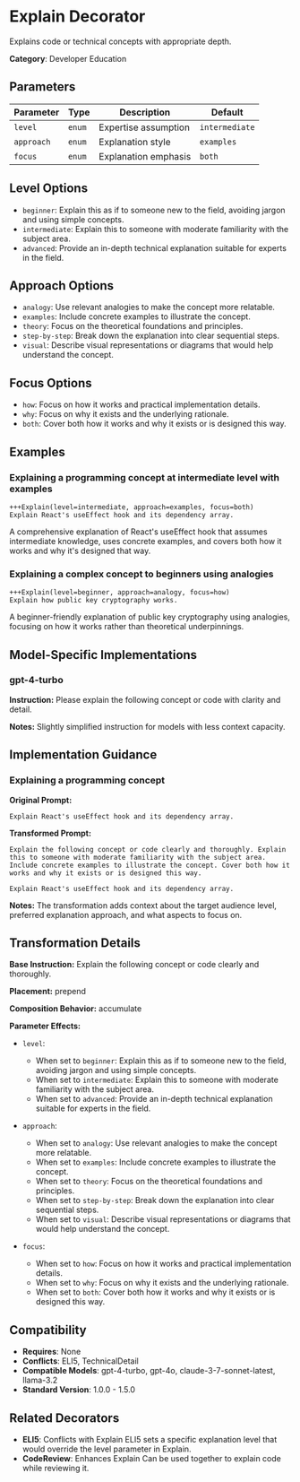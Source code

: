 # Explain Decorator

Explains code or technical concepts with appropriate depth.

**Category**: Developer Education

## Parameters

| Parameter | Type | Description | Default |
|-----------|------|-------------|--------|
| `level` | `enum` | Expertise assumption | `intermediate` |
| `approach` | `enum` | Explanation style | `examples` |
| `focus` | `enum` | Explanation emphasis | `both` |

## Level Options

- `beginner`: Explain this as if to someone new to the field, avoiding jargon and using simple concepts.
- `intermediate`: Explain this to someone with moderate familiarity with the subject area.
- `advanced`: Provide an in-depth technical explanation suitable for experts in the field.

## Approach Options

- `analogy`: Use relevant analogies to make the concept more relatable.
- `examples`: Include concrete examples to illustrate the concept.
- `theory`: Focus on the theoretical foundations and principles.
- `step-by-step`: Break down the explanation into clear sequential steps.
- `visual`: Describe visual representations or diagrams that would help understand the concept.

## Focus Options

- `how`: Focus on how it works and practical implementation details.
- `why`: Focus on why it exists and the underlying rationale.
- `both`: Cover both how it works and why it exists or is designed this way.

## Examples

### Explaining a programming concept at intermediate level with examples

```
+++Explain(level=intermediate, approach=examples, focus=both)
Explain React's useEffect hook and its dependency array.
```

A comprehensive explanation of React's useEffect hook that assumes intermediate knowledge, uses concrete examples, and covers both how it works and why it's designed that way.

### Explaining a complex concept to beginners using analogies

```
+++Explain(level=beginner, approach=analogy, focus=how)
Explain how public key cryptography works.
```

A beginner-friendly explanation of public key cryptography using analogies, focusing on how it works rather than theoretical underpinnings.

## Model-Specific Implementations

### gpt-4-turbo

**Instruction:** Please explain the following concept or code with clarity and detail.

**Notes:** Slightly simplified instruction for models with less context capacity.


## Implementation Guidance

### Explaining a programming concept

**Original Prompt:**
```
Explain React's useEffect hook and its dependency array.
```

**Transformed Prompt:**
```
Explain the following concept or code clearly and thoroughly. Explain this to someone with moderate familiarity with the subject area. Include concrete examples to illustrate the concept. Cover both how it works and why it exists or is designed this way.

Explain React's useEffect hook and its dependency array.
```

**Notes:** The transformation adds context about the target audience level, preferred explanation approach, and what aspects to focus on.

## Transformation Details

**Base Instruction:** Explain the following concept or code clearly and thoroughly.

**Placement:** prepend

**Composition Behavior:** accumulate

**Parameter Effects:**

- `level`:
  - When set to `beginner`: Explain this as if to someone new to the field, avoiding jargon and using simple concepts.
  - When set to `intermediate`: Explain this to someone with moderate familiarity with the subject area.
  - When set to `advanced`: Provide an in-depth technical explanation suitable for experts in the field.

- `approach`:
  - When set to `analogy`: Use relevant analogies to make the concept more relatable.
  - When set to `examples`: Include concrete examples to illustrate the concept.
  - When set to `theory`: Focus on the theoretical foundations and principles.
  - When set to `step-by-step`: Break down the explanation into clear sequential steps.
  - When set to `visual`: Describe visual representations or diagrams that would help understand the concept.

- `focus`:
  - When set to `how`: Focus on how it works and practical implementation details.
  - When set to `why`: Focus on why it exists and the underlying rationale.
  - When set to `both`: Cover both how it works and why it exists or is designed this way.

## Compatibility

- **Requires**: None
- **Conflicts**: ELI5, TechnicalDetail
- **Compatible Models**: gpt-4-turbo, gpt-4o, claude-3-7-sonnet-latest, llama-3.2
- **Standard Version**: 1.0.0 - 1.5.0

## Related Decorators

- **ELI5**: Conflicts with Explain ELI5 sets a specific explanation level that would override the level parameter in Explain.
- **CodeReview**: Enhances Explain Can be used together to explain code while reviewing it.
